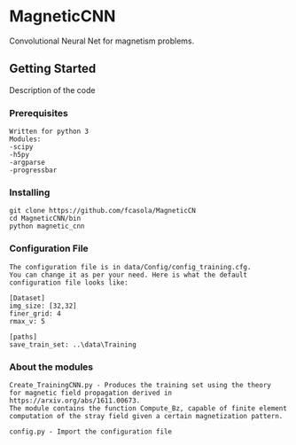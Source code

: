 # MagneticCNN
Convolutional Neural Net for magnetism problems.

## Getting Started
Description of the code

### Prerequisites
```
Written for python 3
Modules:
-scipy
-h5py
-argparse
-progressbar

```

### Installing
```
git clone https://github.com/fcasola/MagneticCN 
cd MagneticCNN/bin
python magnetic_cnn
```

### Configuration File
```
The configuration file is in data/Config/config_training.cfg. 
You can change it as per your need. Here is what the default 
configuration file looks like:

[Dataset]
img_size: [32,32]
finer_grid: 4
rmax_v: 5

[paths]
save_train_set: ..\data\Training
```

### About the modules
```
Create_TrainingCNN.py - Produces the training set using the theory 
for magnetic field propagation derived in  https://arxiv.org/abs/1611.00673. 
The module contains the function Compute_Bz, capable of finite element 
computation of the stray field given a certain magnetization pattern.

config.py - Import the configuration file

```



